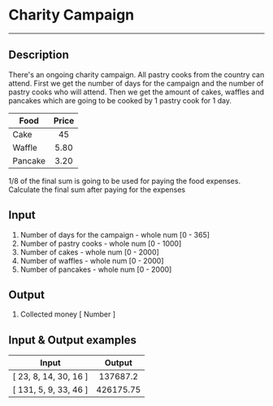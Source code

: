 # Charity Campaign
---

## Description
There's an ongoing charity campaign. All pastry cooks from the country can attend.
First we get the number of days for the campaign and the number of pastry cooks who will attend.
Then we get the amount of cakes, waffles and pancakes which are going to be cooked by 1 pastry cook for 1 day.

|    Food    | Price  |
| ---------- | :----: |
|    Cake    |   45   |
|   Waffle   |  5.80  |
|  Pancake   |  3.20  |

1/8 of the final sum is going to be used for paying the food expenses.
Calculate the final sum after paying for the expenses

## Input
1. Number of days for the campaign - whole num [0 - 365]
2. Number of pastry cooks - whole num [0 - 1000]
3. Number of cakes - whole num [0 - 2000]
4. Number of waffles - whole num [0 - 2000]
5. Number of pancakes - whole num [0 - 2000]

## Output
1. Collected money [ Number ]

## Input & Output examples

|         Input         |    Output   |
| --------------------- | :---------: |
| [ 23, 8, 14, 30, 16 ] |  137687.2   |
| [ 131, 5, 9, 33, 46 ] |  426175.75  |